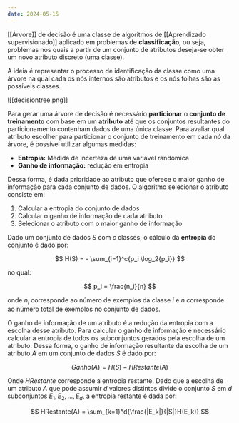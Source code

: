 ```yaml
---
date: 2024-05-15
---
```


[[Árvore]] de decisão é uma classe de algoritmos de [[Aprendizado supervisionado]] aplicado em problemas de **classificação**, ou seja, problemas nos quais a partir de um conjunto de atributos deseja-se obter um novo atributo discreto (uma classe).

A ideia é representar o processo de identificação da classe como uma árvore na qual cada os nós internos são atributos e os nós folhas são as possíveis classes.

![[decisiontree.png]]

Para gerar uma árvore de decisão é necessário **particionar** o **conjunto de treinamento** com base em um **atributo** até que os conjuntos resultantes do particionamento contenham dados de uma única classe. Para avaliar qual atributo escolher para particionar o conjunto de treinamento em cada nó da árvore, é possível utilizar algumas medidas:

- **Entropia:** Medida de incerteza de uma variável randômica
- **Ganho de informação:** redução em entropia

Dessa forma, é dada prioridade ao atributo que oferece o maior ganho de informação para cada conjunto de dados. O algoritmo selecionar o atributo consiste em:

1.  Calcular a entropia do conjunto de dados
2.  Calcular o ganho de informação de cada atributo
3.  Selecionar o atributo com o maior ganho de informação

Dado um conjunto de dados $S$ com $c$ classes, o cálculo da **entropia** do conjunto é dado por:

$$
H(S) = - \sum_{i=1}^c{p_i \log_2{p_i}}
$$

no qual:

$$
p_i = \frac{n_i}{n}
$$

onde $n_i$ corresponde ao número de exemplos da classe $i$ e $n$ corresponde ao número total de exemplos no conjunto de dados.

O ganho de informação de um atributo é a redução da entropia com a escolha desse atributo. Para calcular o ganho de informação é necessário calcular a entropia de todos os subconjuntos gerados pela escolha de um atributo. Dessa forma, o ganho de informação resultante da escolha de um atributo $A$ em um conjunto de dados $S$ é dado por:

$$
Ganho(A) = H(S) - HRestante(A)
$$

Onde $HRestante$ corresponde a entropia restante. Dado que a escolha de um atributo $A$ que pode assumir $d$ valores distintos divide o conjunto $S$ em $d$ subconjuntos $E_1, E_2, \dots, E_d$, a entropia restante é dada por:

$$
HRestante(A) = \sum_{k=1}^d{\frac{|E_k|}{|S|}H(E_k)}
$$